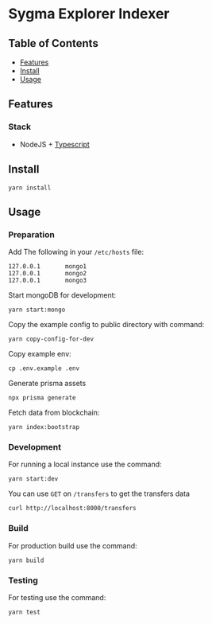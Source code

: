# Sygma Explorer Indexer

## Table of Contents

- [Features](#features)
- [Install](#install)
- [Usage](#usage)
<!-- - [License](#license) -->

## Features

### Stack

- NodeJS + [Typescript](https://github.com/microsoft/TypeScript)


## Install

```
yarn install
```

## Usage

### Preparation
Add The following in your `/etc/hosts` file:
````
127.0.0.1       mongo1
127.0.0.1       mongo2
127.0.0.1       mongo3
````

Start mongoDB for development:
```
yarn start:mongo
```

Copy the example config to public directory with command: 
```
yarn copy-config-for-dev
```
Copy example env: 
````
cp .env.example .env
````
Generate prisma assets
````
npx prisma generate
````

Fetch data from blockchain:

````
yarn index:bootstrap
````
### Development
For running a local instance use the command:

```
yarn start:dev
```

You can use `GET` on `/transfers` to get the transfers data

````
curl http://localhost:8000/transfers
````


### Build

For production build use the command:

```
yarn build
```

### Testing

For testing use the command:

````
yarn test
````



